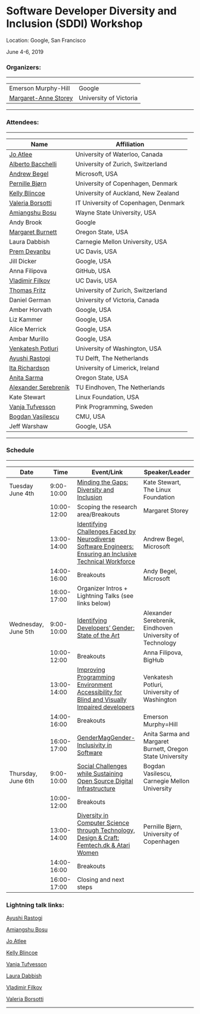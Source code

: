 # Software Developer Diversity and Inclusion (SDDI) Workshop

Location: Google, San Francisco

June 4-6, 2019

### Organizers: 

---

|  |  |  
| -------| ---------------| 
| Emerson Murphy-Hill | Google | 
| [Margaret-Anne Storey](http://margaretstorey.com/) | University of Victoria |  

---


### Attendees: 

---

| Name | Affiliation| 
| -------| ---------------| 
| [Jo Atlee](https://cs.uwaterloo.ca/~jmatlee/) | University of Waterloo, Canada| 
| [Alberto Bacchelli](https://sback.it) | University of Zurich, Switzerland |  
| [Andrew Begel](https://sback.it) | Microsoft, USA |
| [Pernille Bjørn](https://pernillebjorn.dk) | University of Copenhagen, Denmark | 
| [Kelly Blincoe](http://kblincoe.github.io) | University of Auckland, New Zealand |
| [Valeria Borsotti](https://pure.itu.dk/portal/en/persons/valeria-borsotti(d95ef042-b41c-46cf-b133-6b1d01cad170).html) | IT University of Copenhagen, Denmark | 
| [Amiangshu Bosu](http://amiangshu.com) | Wayne State University, USA| 
| Andy Brook | Google | 
| [Margaret Burnett](http://web.engr.oregonstate.edu/~burnett/) | Oregon State, USA |
| Laura Dabbish| Carnegie Mellon University, USA |
| [Prem Devanbu](https://www.cs.ucdavis.edu/~devanbu) | UC Davis, USA |
| Jill Dicker | Google, USA |  
| Anna Filipova | GitHub, USA | 
| [Vladimir Filkov](https://web.cs.ucdavis.edu/~filkov/) | UC Davis, USA | 
| [Thomas Fritz](https://www.ifi.uzh.ch/en/seal/people/fritz.html)| University of Zurich, Switzerland | 
| Daniel German | University of Victoria, Canada |
| Amber Horvath | Google, USA |  
| Liz Kammer | Google, USA |
| Alice Merrick | Google, USA | 
| Ambar Murillo | Google, USA | 
| [Venkatesh Potluri](https://venkateshpotluri.me )| University of Washington, USA|
| [Ayushi Rastogi](www.ayushir.com) | TU Delft, The Netherlands | 
| [Ita Richardson](https://ulris3.ul.ie/live/!W_VA_CV_BUILDER.POPUP?LAYOUT=Y&USER=ita.richardson%40lero.ie) | University of Limerick, Ireland | 
| [Anita Sarma](http://web.engr.oregonstate.edu/~sarmaa/) | Oregon State, USA | 
| [Alexander Serebrenik](http://www.win.tue.nl/~aserebre/) | TU Eindhoven, The Netherlands | 
| Kate Stewart | Linux Foundation, USA | 
| [Vanja Tufvesson](https://www.pinkprogramming.se/en/ ) |  Pink Programming, Sweden | 
| [Bogdan Vasilescu](http://cmustrudel.github.io) |  CMU, USA |
| Jeff Warshaw | Google, USA |

---


### Schedule

---

| Date | Time | Event/Link | Speaker/Leader | 
| ---- | ---- | ----- | ---------------| 
| Tuesday June 4th | 9:00-10:00 | [Minding the Gaps: Diversity and Inclusion](https://drive.google.com/file/d/1X0dT2bw7zvCU0_12c7mBRk5MCExWhRd-/view?usp=sharing) | Kate Stewart, The Linux Foundation  | 
| | 10:00-12:00 | Scoping the research area/Breakouts | Margaret Storey |
| | 13:00-14:00 | [Identifying Challenges Faced by Neurodiverse Software Engineers: Ensuring an Inclusive Technical Workforce](https://andrewbegel.com/papers/autism-at-work-sddi-workshop-begel.pdf) | Andrew Begel, Microsoft |
| | 14:00-16:00 | Breakouts | Andy Begel, Microsoft | 
| | 16:00-17:00| Organizer Intros + Lightning Talks (see links below) | |
| Wednesday, June 5th | 9:00-10:00 | [Identifying Developers’ Gender: State of the Art](https://www.slideshare.net/aserebrenik/identifying-developers-gender-state-of-the-art-148953605)| Alexander Serebrenik, Eindhoven University of Technology |
| | 10:00-12:00 | Breakouts | Anna Filipova, BigHub | 
| | 13:00-14:00 | [Improving Programming Environment Accessibility for Blind and Visually Impaired developers](https://www.dropbox.com/sh/4ikx8gsv44lzm2a/AAAU4-bVVJjyifvdkVOrWzHya?dl=0) | Venkatesh Potluri, University of Washington |
| | 14:00-16:00 | Breakouts | Emerson Murphy=Hill | 
| | 16:00-17:00 | [GenderMagGender-Inclusivity in Software](https://drive.google.com/file/d/1V0-JCmOarr2AZysjKcfWfi11BzGmrYth/view?usp=sharing) | Anita Sarma and Margaret Burnett, Oregon State University |
| Thursday, June 6th | 9:00-10:00 | [Social Challenges while Sustaining Open Source Digital Infrastructure](https://cmustrudel.github.io/slides/google-sddi.pdf) | Bogdan Vasilescu, Carnegie Mellon University |
| | 10:00-12:00 | Breakouts | |
| | 13:00-14:00 | [Diversity in Computer Science through Technology, Design & Craft: Femtech.dk & Atari Women](https://www.dropbox.com/s/67z4dqx9enyyi4f/PernilleBjornGoogleJune2019_3.pdf?dl=0) | Pernille Bjørn, University of Copenhagen | 
| | 14:00-16:00 | Breakouts | | 
| | 16:00-17:00 | Closing and next steps | |

### Lightning talk links: 

[Ayushi Rastogi](https://www.slideshare.net/AyushiRastogi12/geographical-diversity-and-software-development)

[Amiangshu Bosu](https://drive.google.com/file/d/15kvBPuncI65iAPYeOUYRs1vWRJZRB1yq/view?usp=sharing)

[Jo Atlee](https://drive.google.com/file/d/1Vt1FFmqdvM6leFA2qgO5nqodUN_VcE4Y/view?usp=sharing) 

[Kelly Blincoe](https://drive.google.com/file/d/1u7EFQtEpUpgFjLFEeYBp7SOf7NhMrnY3/view?usp=sharing) 

[Vanja Tufvesson](https://docs.google.com/presentation/d/1wmdSj3a65RgOyTgFbxU4xqNnVrJitC51przgJMFnPSo/edit?usp=sharing) 

[Laura Dabbish](https://docs.google.com/presentation/d/1eOfzA7r7Y8ycFSqSlTRzYtyShQjgz0o7lg8uLJI3zLI/edit?usp=sharing) 

[Vladimir Filkov](https://drive.google.com/file/d/1MqEQ1HwDDbdeJuTMN1Xr9fCwmi1KCkb1/view?usp=sharing) 

[Valeria Borsotti](https://docs.google.com/presentation/d/11_QXJQzcb1Uiq-P4aCDqwrHdhtBRS2-Z-fL-G_IQ0UE/edit?usp=sharing) 


---


